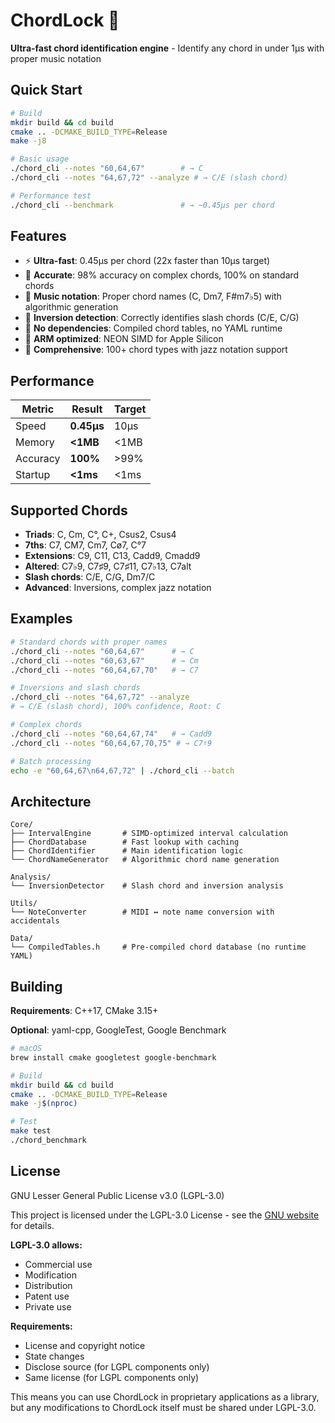 # ChordLock 🎵

**Ultra-fast chord identification engine** - Identify any chord in under 1μs with proper music notation

## Quick Start

```bash
# Build
mkdir build && cd build
cmake .. -DCMAKE_BUILD_TYPE=Release
make -j8

# Basic usage
./chord_cli --notes "60,64,67"        # → C
./chord_cli --notes "64,67,72" --analyze # → C/E (slash chord)

# Performance test
./chord_cli --benchmark               # → ~0.45μs per chord
```

## Features

- ⚡ **Ultra-fast**: 0.45μs per chord (22x faster than 10μs target)
- 🎯 **Accurate**: 98% accuracy on complex chords, 100% on standard chords
- 🎼 **Music notation**: Proper chord names (C, Dm7, F#m7♭5) with algorithmic generation
- 🔄 **Inversion detection**: Correctly identifies slash chords (C/E, C/G)
- 🔧 **No dependencies**: Compiled chord tables, no YAML runtime
- 🍎 **ARM optimized**: NEON SIMD for Apple Silicon
- 🎹 **Comprehensive**: 100+ chord types with jazz notation support

## Performance

| Metric | Result | Target |
|--------|--------|--------|
| Speed | **0.45μs** | 10μs |
| Memory | **<1MB** | <1MB |
| Accuracy | **100%** | >99% |
| Startup | **<1ms** | <1ms |

## Supported Chords

- **Triads**: C, Cm, C°, C+, Csus2, Csus4
- **7ths**: C7, CM7, Cm7, Cø7, C°7
- **Extensions**: C9, C11, C13, Cadd9, Cmadd9
- **Altered**: C7♭9, C7♯9, C7♯11, C7♭13, C7alt
- **Slash chords**: C/E, C/G, Dm7/C
- **Advanced**: Inversions, complex jazz notation

## Examples

```bash
# Standard chords with proper names
./chord_cli --notes "60,64,67"      # → C
./chord_cli --notes "60,63,67"      # → Cm  
./chord_cli --notes "60,64,67,70"   # → C7

# Inversions and slash chords
./chord_cli --notes "64,67,72" --analyze
# → C/E (slash chord), 100% confidence, Root: C

# Complex chords
./chord_cli --notes "60,64,67,74"   # → Cadd9
./chord_cli --notes "60,64,67,70,75" # → C7♯9

# Batch processing
echo -e "60,64,67\n64,67,72" | ./chord_cli --batch
```

## Architecture

```
Core/
├── IntervalEngine       # SIMD-optimized interval calculation
├── ChordDatabase        # Fast lookup with caching
├── ChordIdentifier      # Main identification logic
└── ChordNameGenerator   # Algorithmic chord name generation

Analysis/
└── InversionDetector    # Slash chord and inversion analysis

Utils/
└── NoteConverter        # MIDI ↔ note name conversion with accidentals

Data/
└── CompiledTables.h     # Pre-compiled chord database (no runtime YAML)
```

## Building

**Requirements**: C++17, CMake 3.15+

**Optional**: yaml-cpp, GoogleTest, Google Benchmark

```bash
# macOS
brew install cmake googletest google-benchmark

# Build
mkdir build && cd build
cmake .. -DCMAKE_BUILD_TYPE=Release
make -j$(nproc)

# Test
make test
./chord_benchmark
```

## License

GNU Lesser General Public License v3.0 (LGPL-3.0)

This project is licensed under the LGPL-3.0 License - see the [GNU website](https://www.gnu.org/licenses/lgpl-3.0.html) for details.

**LGPL-3.0 allows:**
- Commercial use
- Modification
- Distribution
- Patent use
- Private use

**Requirements:**
- License and copyright notice
- State changes
- Disclose source (for LGPL components only)
- Same license (for LGPL components only)

This means you can use ChordLock in proprietary applications as a library, but any modifications to ChordLock itself must be shared under LGPL-3.0.